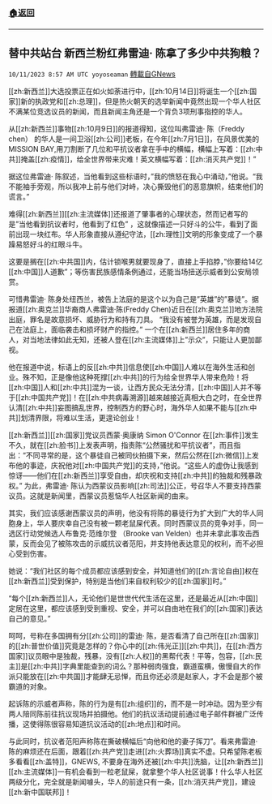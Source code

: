 ###  [:house:返回](README.md)
---


## 替中共站台 新西兰粉红弗雷迪· 陈拿了多少中共狗粮？
`10/11/2023 8:57 AM UTC yoyoseaman` [轉載自GNews](https://gnews.org/articles/1818192)

[[zh:新西兰]]大选投票正在如火如荼进行中，[[zh:10月14日]]将诞生一个[[zh:国家]]新的执政党和[[zh:总理]]，但是热火朝天的选举新闻中竟然出现一个华人社区不满某位竞选议员的新闻，而且新闻主角还是一个背负3项刑事指控的华人。 

从[[zh:新西兰]]事物[[zh:10月9日]]的报道得知，这位叫弗雷迪· 陈（Freddy chen） 的华人是一间卫浴[[zh:公司]]老板，在今年[[zh:7月1日]]，在风景优美的MISSION BAY,用刀割断了几位和平抗议者拿在手中的横幅，横幅上写着：[[zh:中共]]掩盖[[zh:疫情]]，给全世界带来灾难！英文横幅写着：[[zh:消灭共产党]]！” 

据这位弗雷迪· 陈叙述，当他看到这些标语时，”我的愤怒在我心中涌动，”他说。“我不能袖手旁观，所以我冲上前与他们对峙，决心撕毁他们的恶意旗帜，结束他们的谎言。” 

难得[[zh:新西兰]][[zh:主流媒体]]还报道了肇事者的心理状态，然而记者写的是”当他看到抗议者时，他看到了红色” ，这就像描述一只好斗的公牛，看到了面前出现一块红布。华人形象直接从遵纪守法，[[zh:理性]]文明的形象变成了一个暴躁易怒好斗的红眼斗牛。 

这要是搁在[[zh:中共国]]内，估计锁喉男就要现身了，直接上手掐脖，”你要给14亿[[zh:中国]]人道歉”；等伤害民族感情条例通过，还能当场扭送示威者到公安局领赏。 

可惜弗雷迪· 陈身处纽西兰，被告上法庭的是这个以为自己是”英雄”的”暴徒”。据报道[[zh:奥克兰]]华裔商人弗雷迪·陈(Freddy Chen)近日在[[zh:奥克兰]]地方法院出庭，罪名是故意损坏、威胁行为和持有刀具。 “我没有被誉为英雄，而是发现自己在法庭上，面临袭击和损坏财产的指控。” 一个在[[zh:新西兰]]居住多年的商人，对当地法律如此无知，还被人登在[[zh:主流媒体]]上”示众”，只能让人更加鄙视。 

他在报道中说，标语上的反[[zh:中共]]信息使[[zh:中国]]人难以在海外生活和创业。殊不知，正是像他这种死撑[[zh:中共]]的行为给全世界华人带来危险！将[[zh:中国]]人和[[zh:中共]]混为一谈，让西方民众无法分清，[[zh:中国]]人并不等于[[zh:中国共产党]]！在[[zh:中共病毒溯源]]越来越接近真相大白之时，在全世界认清[[zh:中共]]妄图搞乱世界，控制西方的野心时，海外华人如果不能与[[zh:中共]]划清界限，将难以生活，更遑论创业！ 

[[zh:新西兰]][[zh:国家]]党议员西蒙·奥康纳 Simon O'Connor 在[[zh:事件]]发生不久，就在[[zh:脸书]]上发表声明，指责陈“公然骚扰和平抗议者”，而且指出：“不同寻常的是，这个暴徒自己被同伙拍摄下来，然后公然在[[zh:微信]]上发布他的事迹，庆祝他对[[zh:中国共产党]]的支持，”他说。“这些人的虚伪让我感到惊讶——他们在[[zh:新西兰]]享受自由，却庆祝和支持[[zh:中共]]的独裁和残暴政权。” 为此，弗雷迪· 陈认为西蒙议员影响[[zh:司法]]公正，号召华人不要支持西蒙议员。这就是新闻里，西蒙议员惹恼华人社区新闻的由来。

其实，我们应该感谢西蒙议员的声明，他没有将陈的暴徒行为扩大到广大的华人同胞身上，华人要庆幸自己没有被一颗老鼠屎代表。同时西蒙议员的竞争对手，同一选区行动党候选人布鲁克·范维尔登 （Brooke van Velden）也并未拿此事攻击西蒙，反而会见了被陈攻击的示威抗议者范阳，并支持他表达意见的权利，而不必担心受到伤害。 

她说：“我们社区的每个成员都应该感到安全，并知道他们的[[zh:言论自由]]权在[[zh:新西兰]]受到保护，特别是当他们来自权利较少的[[zh:国家]]时。” 

“每个[[zh:新西兰]]人，无论他们是世世代代生活在这里，还是最近从[[zh:中国]]定居在这里，都应该感到受到重视、安全，并可以自由地在我们的[[zh:国家]]表达自己的意见。” 

呵呵，号称在多国拥有分[[zh:公司]]的雷迪· 陈，是否看清了自己所在[[zh:国家]]的[[zh:普世价值]]究竟是怎样的？你心中的[[zh:伟光正]][[zh:中共]]，在[[zh:西方国家]]议员眼中是独裁，残暴，没有[[zh:人权]]的黑帮代表！平等，包容，[[zh:民主]]是[[zh:中共]]字典里能查到的词么？那种弱肉强食，霸道蛮横，傲慢自大的作派只能放在[[zh:中共国]]才能肆无忌惮，而且你还必须是赵家人，才不会是那个被霸道的对象。 

起诉陈的示威者声称，陈的行为是有[[zh:组织]]的，而不是一时冲动。因为至少有两人陪同陈前往抗议现场并拍摄他。他们的抗议活动提前通过电子邮件群被广泛传播，这使得陈很容易知道抗议活动的[[zh:地点]]和时间。 

与此同时，抗议者范阳声称陈在撕破横幅后“向他和他的妻子挥刀”。看来弗雷迪· 陈的麻烦还在后面，跟着[[zh:共产党]]走进[[zh:火葬场]]真实不虚。只希望陈老板多看看[[zh:盖特]]，GNEWS, 不要身在海外还被[[zh:中共]]洗脑，让[[zh:新西兰]][[zh:主流媒体]]一有机会看到一粒老鼠屎，就拿整个华人社区说事！什么华人社区两级分化，完全就是新闻噱头，华人的前途只有一条，[[zh:消灭共产党]]，建设[[zh:新中国联邦]]！

